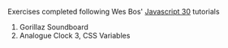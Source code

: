 Exercises completed following Wes Bos' [Javascript 30](https://javascript30.com/) tutorials

1. Gorillaz Soundboard
2. Analogue Clock
3, CSS Variables
